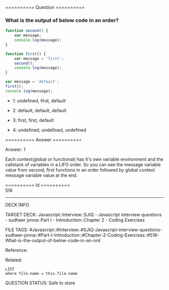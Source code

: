 ========== Question ==========  

### What is the output of below code in an order?

```javascript
function second() {
    var message;
    console.log(message);
}

function first() {
    var message = 'first';
    second();
    console.log(message);
}

var message = 'default';
first();
console.log(message);
```

-   1: undefined, first, default

-   2: default, default, default

-   3: first, first, default

-   4: undefined, undefined, undefined  

========== Answer ==========  

Answer: 1

Each context(global or functional) has it's own variable environment and the callstack of variables in a LIFO order. So you can see the message variable value from second, first functions in an order followed by global context message variable value at the end.

========== Id ==========  
518

---

DECK INFO

TARGET DECK: Javascript::Interview::SJIQ - Javascript interview questions - sudheer jonna::Part I - Introduction::Chapter 2 - Coding Exercises

FILE TAGS: #Javascript::#Interview::#SJIQ-Javascript-interview-questions-sudheer-jonna::#Part-I-Introduction::#Chapter-2-Coding-Exercises::#518-What-is-the-output-of-below-code-in-an-ord

Reference:

Related:

```dataview
LIST
where file.name = this.file.name
```

QUESTION STATUS: Safe to store
